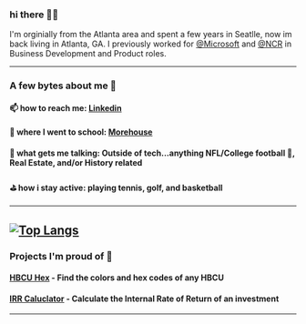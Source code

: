 ### hi there 👋🏿

I'm orginially from the Atlanta area and spent a few years in Seatlle, now im back living in Atlanta, GA. I previously worked for [@Microsoft](https://microsft.com) and [@NCR](https://ncr.com) in Business Development and Product roles. 


--------
### A few bytes about me 👾

#### 📫  how to reach me: [Linkedin](http://linkedin.com/in/matthewlmanning)
#### 🏫  where I went to school: [Morehouse](https://www.morehouse.edu/) 
#### 🥰  what gets me talking: Outside of tech...anything NFL/College football 🏈, Real Estate, and/or History related
#### ⛳️  how i stay active: playing tennis, golf, and basketball
--------
[![Top Langs](https://github-readme-stats.vercel.app/api/top-langs/?username=mattlovestech&theme=gotham)](https://github.com/anuraghazra/github-readme-stats)
--------
### Projects I'm proud of 🥰

#### [HBCU Hex](http://hbcuhex.com) - Find the colors and hex codes of any HBCU</a>
#### [IRR Caluclator](http://irrcalculator.xyz) - Calculate the Internal Rate of Return of an investment
--------
<!---
mattlovestech/mattlovestech is a ✨ special ✨ repository because its `README.md` (this file) appears on your GitHub profile.
You can click the Preview link to take a look at your changes.
--->
